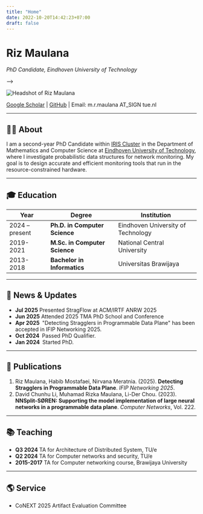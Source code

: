 ```yaml
---
title: "Home"
date: 2022-10-20T14:42:23+07:00
draft: false
---
```


<!-- =========================  HERO ========================= -->
# **Riz Maulana**
*PhD Candidate, Eindhoven University of Technology*  

<!-- <!-- One-line elevator pitch (~20 words) --> -->
<!-- > PhD Candidate working on accurate and efficient network monitoring -->

<!-- Optional headshot -->
![Headshot of Riz Maulana](/img/profiel.webp "Riz Maulana")

<!-- Quick links -->
<!-- [CV](assets/CV_Firstname_Lastname.pdf) |  -->
[Google Scholar](https://scholar.google.com/citations?user=nrkepj8AAAAJ) | [GitHub](https://github.com/ulmalana) | Email: m.r.maulana AT_SIGN tue.nl

---

## 🧑‍💻 About
I am a second-year PhD Candidate within [IRIS Cluster](https://iris.win.tue.nl) in the Department of Mathematics and Computer Science at [Eindhoven University of Technology](https://tue.nl), where I investigate probabilistic data structures for network monitoring. My goal is to design accurate and efficient monitoring tools that run in the resource-constrained hardware.

---

## 🎓 Education
| Year | Degree | Institution |
|------|--------|-------------|
| 2024 – present | **Ph.D. in Computer Science** | Eindhoven University of Technology |
| 2019-2021 | **M.Sc. in Computer Science** | National Central University |
| 2013-2018 | **Bachelor in Informatics** | Universitas Brawijaya |

---

## 📰 News & Updates
* **Jul 2025** Presented StragFlow at ACM/IRTF ANRW 2025
* **Jun 2025** Attended 2025 TMA PhD School and Conference
* **Apr 2025** "Detecting Stragglers in Programmable Data Plane" has been accepted in IFIP Networking 2025.  
* **Oct 2024** Passed PhD Qualifier.  
* **Jan 2024** Started PhD.  
---

## 📑 Publications
1. Riz Maulana, Habib Mostafaei, Nirvana Meratnia. (2025). **Detecting Stragglers in Programmable Data Plane**. *IFIP Networking 2025*.
2. David Chunhu Li, Muhamad Rizka Maulana, Li-Der Chou. (2023). **NNSplit-SØREN: Supporting the model implementation of large neural networks in a programmable data plane**. *Computer Networks*, Vol. 222.
---

<!-- ## 🔬 Research Projects -->
<!-- | Project | One-sentence scope | Links | -->
<!-- |---------|-------------------|-------| -->
<!-- | **BotWatch** (2024 – ) | Real-time detection of automated agents on social media. | [GitHub] | -->
<!-- | **GraphSim** (2023) | Simulating information cascades with graph neural nets. | [Paper] | -->
<!---->
<!-- --- -->

## 📚 Teaching
* **Q3 2024** TA for Architecture of Distributed System, TU/e 
* **Q2 2024** TA for Computer networks and security, TU/e
* **2015-2017** TA for Computer networking course, Brawijaya University

---

<!-- ## 🏆 Awards & Honors -->
<!-- * 2024 Facebook PhD Fellowship (2 % acceptance rate)   -->
<!-- * 2023 Best Poster, *ICWSM* Doctoral Consortium   -->
<!-- * 2022 Dean’s Graduate Scholarship   -->
<!---->
<!-- --- -->

## 🌎 Service
* CoNEXT 2025 Artifact Evaluation Committee

<!-- --- -->

<!-- ## 🛠️ Skills -->
<!-- Python, PyTorch, NetworkX, LATEX, Docker, AWS, Hugging Face, … -->
<!---->
<!-- --- -->

<!-- ## 📬 Contact -->
<!-- |  |  | -->
<!-- |--|--| -->
<!-- | **Email** | firstname.lastname@uni-y.edu | -->
<!-- | **Office** | Room 123, CS Building, University of Y | -->
<!-- | **Office Hours** | Fridays 14:00–16:00 (book via Calendly) | -->

<!-- <footer align="center">© 2025 Firstname Lastname — Built with Jekyll & GitHub Pages</footer> -->



